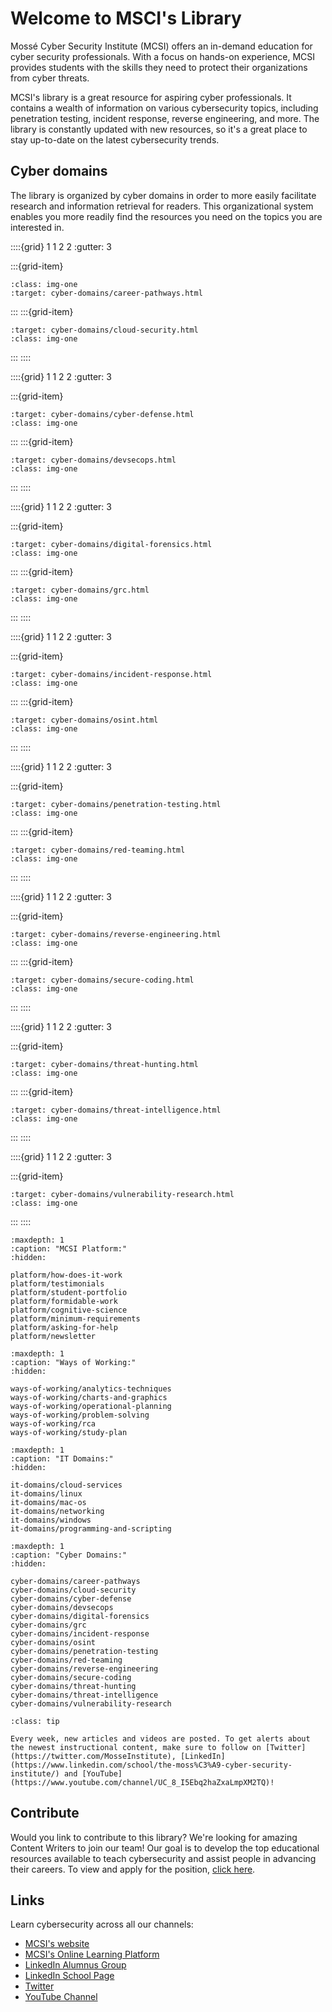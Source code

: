 # Welcome to MSCI's Library


Mossé Cyber Security Institute (MCSI) offers an in-demand education for cyber security professionals. With a focus on hands-on experience, MCSI provides students with the skills they need to protect their organizations from cyber threats.

MCSI's library is a great resource for aspiring cyber professionals. It contains a wealth of information on various cybersecurity topics, including penetration testing, incident response, reverse engineering, and more. The library is constantly updated with new resources, so it's a great place to stay up-to-date on the latest cybersecurity trends. 

## Cyber domains 

The library is organized by cyber domains in order to more easily facilitate research and information retrieval for readers. This organizational system enables you more readily find the resources you need on the topics you are interested in. 



::::{grid} 1 1 2 2
:gutter: 3


:::{grid-item}
```{image} images/open-graphs/career-pathways.png
:class: img-one
:target: cyber-domains/career-pathways.html
```
:::
:::{grid-item}
```{image} images/open-graphs/cloud-security.png
:target: cyber-domains/cloud-security.html
:class: img-one
```
:::
::::

::::{grid} 1 1 2 2
:gutter: 3

:::{grid-item}
```{image} images/open-graphs/cyber-defense.png
:target: cyber-domains/cyber-defense.html
:class: img-one
```

:::
:::{grid-item}
```{image} images/open-graphs/devsecops.png
:target: cyber-domains/devsecops.html
:class: img-one
```
:::
::::

::::{grid} 1 1 2 2
:gutter: 3

:::{grid-item}
```{image} images/open-graphs/digital-forensics.png
:target: cyber-domains/digital-forensics.html
:class: img-one
```

:::
:::{grid-item}
```{image} images/open-graphs/grc.png
:target: cyber-domains/grc.html
:class: img-one
```
:::
::::



::::{grid} 1 1 2 2
:gutter: 3

:::{grid-item}
```{image} images/open-graphs/incident-response.png
:target: cyber-domains/incident-response.html
:class: img-one
```

:::
:::{grid-item}
```{image} images/open-graphs/osint.png
:target: cyber-domains/osint.html
:class: img-one
```
:::
::::


::::{grid} 1 1 2 2
:gutter: 3

:::{grid-item}
```{image} images/open-graphs/penetration-testing.png
:target: cyber-domains/penetration-testing.html
:class: img-one
```

:::
:::{grid-item}
```{image} images/open-graphs/red-teaming.png
:target: cyber-domains/red-teaming.html
:class: img-one
```
:::
::::


::::{grid} 1 1 2 2
:gutter: 3

:::{grid-item}
```{image} images/open-graphs/reverse-engineering.png
:target: cyber-domains/reverse-engineering.html
:class: img-one
```

:::
:::{grid-item}
```{image} images/open-graphs/secure-coding.png
:target: cyber-domains/secure-coding.html
:class: img-one
```
:::
::::


::::{grid} 1 1 2 2
:gutter: 3

:::{grid-item}
```{image} images/open-graphs/threat-hunting.png
:target: cyber-domains/threat-hunting.html
:class: img-one
```

:::
:::{grid-item}
```{image} images/open-graphs/threat-intelligence.png
:target: cyber-domains/threat-intelligence.html
:class: img-one
```
:::
::::


::::{grid} 1 1 2 2
:gutter: 3

:::{grid-item}
```{image} images/open-graphs/vulnerability-research.png
:target: cyber-domains/vulnerability-research.html
:class: img-one
```

:::
::::




```{toctree}
:maxdepth: 1
:caption: "MCSI Platform:"
:hidden:

platform/how-does-it-work
platform/testimonials
platform/student-portfolio
platform/formidable-work
platform/cognitive-science
platform/minimum-requirements
platform/asking-for-help
platform/newsletter
```

```{toctree}
:maxdepth: 1
:caption: "Ways of Working:"
:hidden:

ways-of-working/analytics-techniques
ways-of-working/charts-and-graphics
ways-of-working/operational-planning
ways-of-working/problem-solving
ways-of-working/rca
ways-of-working/study-plan
```

```{toctree}
:maxdepth: 1
:caption: "IT Domains:"
:hidden:

it-domains/cloud-services
it-domains/linux
it-domains/mac-os
it-domains/networking
it-domains/windows
it-domains/programming-and-scripting

```

```{toctree}
:maxdepth: 1
:caption: "Cyber Domains:"
:hidden:

cyber-domains/career-pathways
cyber-domains/cloud-security
cyber-domains/cyber-defense
cyber-domains/devsecops
cyber-domains/digital-forensics
cyber-domains/grc
cyber-domains/incident-response
cyber-domains/osint
cyber-domains/penetration-testing
cyber-domains/red-teaming
cyber-domains/reverse-engineering
cyber-domains/secure-coding
cyber-domains/threat-hunting
cyber-domains/threat-intelligence
cyber-domains/vulnerability-research
```

```{admonition} Keep up with MCSI's articles and videos!
:class: tip

Every week, new articles and videos are posted. To get alerts about the newest instructional content, make sure to follow on [Twitter](https://twitter.com/MosseInstitute), [LinkedIn](https://www.linkedin.com/school/the-moss%C3%A9-cyber-security-institute/) and [YouTube](https://www.youtube.com/channel/UC_8_I5Ebq2haZxaLmpXM2TQ)!
```

## Contribute

Would you link to contribute to this library? We're looking for amazing Content Writers to join our team! Our goal is to develop the top educational resources available to teach cybersecurity and assist people in advancing their careers. To view and apply for the position, [click here](https://www.mosse-security.com/jobs/cybersecurity-content-writer.html).

## Links

Learn cybersecurity across all our channels:

- [MCSI's website](https://www.mosse-institute.com/)
- [MCSI's Online Learning Platform](https://platform.mosse-institute.com/)
- [LinkedIn Alumnus Group](https://www.linkedin.com/groups/10485362/)
- [LinkedIn School Page](https://www.linkedin.com/school/the-moss%C3%A9-cyber-security-institute/)
- [Twitter](https://twitter.com/MosseInstitute)
- [YouTube Channel](https://www.youtube.com/channel/UC_8_I5Ebq2haZxaLmpXM2TQ)